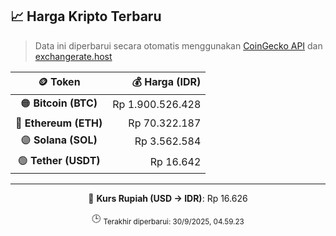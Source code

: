 

<!-- HARGA_KRIPTO -->
## 📈 Harga Kripto Terbaru

> Data ini diperbarui secara otomatis menggunakan [CoinGecko API](https://www.coingecko.com/) dan [exchangerate.host](https://exchangerate.host/)

<div align="center">

| 🪙 Token | 💰 Harga (IDR) |
|:------:|---------------:|
| 🟠 **Bitcoin (BTC)**   | Rp 1.900.526.428 |
| 🔵 **Ethereum (ETH)**  | Rp 70.322.187 |
| 🟣 **Solana (SOL)**    | Rp 3.562.584 |
| 🟢 **Tether (USDT)**   | Rp 16.642 |

---

💱 **Kurs Rupiah (USD → IDR)**: Rp 16.626

🕒 <sub>Terakhir diperbarui: 30/9/2025, 04.59.23</sub>

</div>
<!-- /HARGA_KRIPTO -->